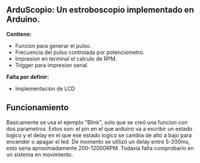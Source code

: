  ArduScopio: Un estroboscopio implementado en Arduino.
-------------------


**Contiene:**

- Funcion para generar el pulso.
- Frecuencia del pulso controlada por
 potenciometro.
- Impresion en terminal el calculo de RPM. 
- Trigger para impresion serial.

**Falta por definir:**
- Implementación de LCD

## Funcionamiento
Basicamente se usa el ejemplo "Blink", solo que se creó una funcion con dos parametros.
Estos son: el pin en el que arduino va a escribir un estado logico y el delay en el que 
ese estado logico se cambia de alto a bajo para encender o apagar el led.
De momento se utilizó un delay entre 5-200ms, esto seria aproximadamente 200-12000RPM.
Todavia falta comprobarlo en un sistema en movimiento. 
